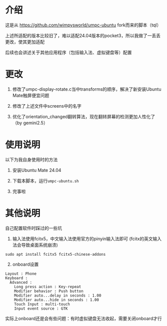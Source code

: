 # 介绍

这是从 https://github.com/wimpysworld/umpc-ubuntu fork而来的脚本（tql）

上述所适配的版本比较旧了，难以适配24.04版本的pocket3，所以我做了一丢丢更改，使其更加适配

后续也会讲述关于其他应用程序（包括输入法、虚拟键盘等）配置


# 更改

1. 修改了umpc-display-rotate.c当中transforms的顺序，解决了新安装Ubuntu Mate触屏便宜问题

2. 修改了上述文件中screens中的名字

3. 优化了orientation_changed翻转算法，现在翻转屏幕的检测更加人性化了（by gemini2.5）

# 使用说明

以下为我自身使用时的方法

1. 安装Ubuntu Mate 24.04

2. 下载本脚本，运行`umpc-ubuntu.sh`

3. 完事啦

# 其他说明

自己配置软件时踩过的一些坑

1. 输入法使用fcitx5，中文输入法使用官方的pinyin输入法即可 (fcitx的英文输入法会导致桌面系统崩溃)
```
sudo apt install fcitx5 fcitx5-chinese-addons
```

2. onboard设置
```
Layout : Phone
Keyboard :
  Advanced :
    Long press action : Key-repeat
    Modifier behavior : Push button
    Modifier auto...delay in seconds : 1.00
    Modifier auto...hide in seconds : 1.00
    Touch Input : multi-touch
    Input event source : GTK
```
实际上onboard还是会有些问题：有时虚拟键盘无法收起，需要关闭onboard才行